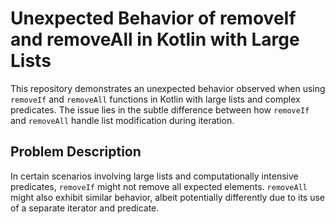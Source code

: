 # Unexpected Behavior of removeIf and removeAll in Kotlin with Large Lists

This repository demonstrates an unexpected behavior observed when using `removeIf` and `removeAll` functions in Kotlin with large lists and complex predicates. The issue lies in the subtle difference between how `removeIf` and `removeAll` handle list modification during iteration. 

## Problem Description

In certain scenarios involving large lists and computationally intensive predicates, `removeIf` might not remove all expected elements.  `removeAll` might also exhibit similar behavior, albeit potentially differently due to its use of a separate iterator and predicate.